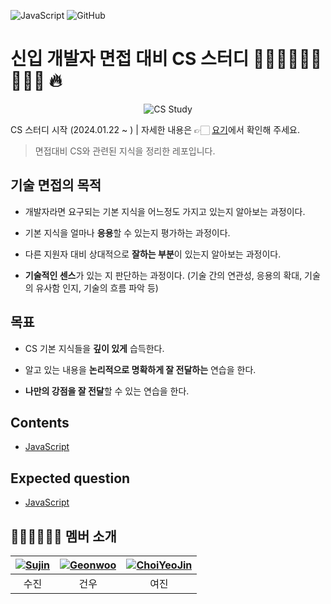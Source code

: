 ![JavaScript](https://img.shields.io/badge/JS-F7DF1E?style=flat&logo=javascript&logoColor=white)
![GitHub](https://img.shields.io/badge/github-181717?style=flat&logo=github&logoColor=white)


# 신입 개발자 면접 대비 CS 스터디 👩🏻‍💻👨🏻‍💻👩🏻‍💻 🔥
<p align="center">
  <img src="https://github.com/princess-study/CS-Study/assets/133184988/3be5898d-05eb-4920-b5da-4f9da2b81fcb" alt="CS Study" />
</p>

CS 스터디 시작 (2024.01.22 ~ ) | 자세한 내용은 👉🏻 [요기](./README.md)에서 확인해 주세요.

> 면접대비 CS와 관련된 지식을 정리한 레포입니다.
>

## 기술 면접의 목적

*   개발자라면 요구되는 기본 지식을 어느정도 가지고 있는지 알아보는 과정이다.

*   기본 지식을 얼마나 **응용**할 수 있는지 평가하는 과정이다.

*   다른 지원자 대비 상대적으로 **잘하는 부분**이 있는지 알아보는 과정이다.

*   **기술적인 센스**가 있는 지 판단하는 과정이다. (기술 간의 연관성, 응용의 확대, 기술의 유사함 인지, 기술의 흐름 파악 등)

## 목표

* CS 기본 지식들을 **깊이 있게** 습득한다.

* 알고 있는 내용을 **논리적으로 명확하게 잘 전달하는** 연습을 한다.

* **나만의 강점을 잘 전달**할 수 있는 연습을 한다.

## Contents
- [JavaScript](./JavaScript/READEME.md)

## Expected question
- [JavaScript](./Interview/JavaScript_expected_question.md)


## 👨🏻‍💻👩🏻‍💻 멤버 소개

| [![Sujin](https://avatars.githubusercontent.com/u/138956130?v=2&s=100)](https://github.com/Knagsoojin) | [![Geonwoo](https://avatars.githubusercontent.com/u/133184988?v=2&s=100)](https://github.com/pigpgw) | [![ChoiYeoJin](https://avatars.githubusercontent.com/u/17807025?v=2&s=100)](https://github.com/ChoiYeoJin) |
|:---:|:---:|:---:|
| 수진 | 건우 | 여진 |